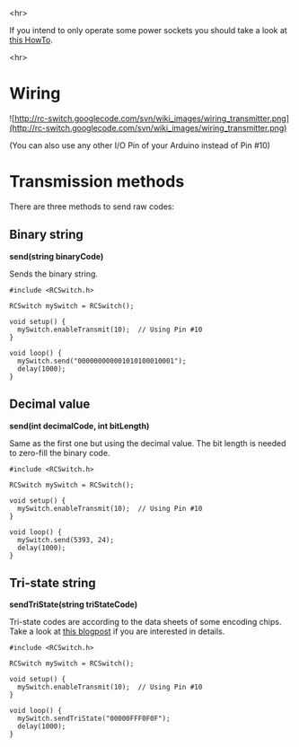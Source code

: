 

&lt;hr&gt;


If you intend to only operate some power sockets you should take a look at [this HowTo](http://code.google.com/p/rc-switch/wiki/HowTo_OperateLowCostOutlets).


&lt;hr&gt;



# Wiring #
![http://rc-switch.googlecode.com/svn/wiki_images/wiring_transmitter.png](http://rc-switch.googlecode.com/svn/wiki_images/wiring_transmitter.png)

(You can also use any other I/O Pin of your Arduino instead of Pin #10)
# Transmission methods #

There are three methods to send raw codes:

## Binary string ##

**send(string binaryCode)**

Sends the binary string.

```
#include <RCSwitch.h>

RCSwitch mySwitch = RCSwitch();

void setup() {
  mySwitch.enableTransmit(10);  // Using Pin #10
}

void loop() {
  mySwitch.send("000000000001010100010001");
  delay(1000);  
}
```

## Decimal value ##

**send(int decimalCode, int bitLength)**

Same as the first one but using the decimal value. The bit length is needed to zero-fill the binary code.

```
#include <RCSwitch.h>

RCSwitch mySwitch = RCSwitch();

void setup() {
  mySwitch.enableTransmit(10);  // Using Pin #10
}

void loop() {
  mySwitch.send(5393, 24);
  delay(1000);  
}
```

## Tri-state string ##

**sendTriState(string triStateCode)**

Tri-state codes are according to the data sheets of some encoding chips. Take a look at [this blogpost](http://sui77.wordpress.com/2011/04/12/163/) if you are interested in details.


```
#include <RCSwitch.h>

RCSwitch mySwitch = RCSwitch();

void setup() {
  mySwitch.enableTransmit(10);  // Using Pin #10
}

void loop() {
  mySwitch.sendTriState("00000FFF0F0F");
  delay(1000);  
}
```